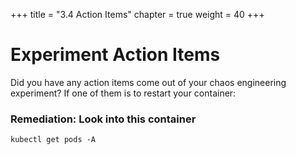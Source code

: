 +++
title = "3.4 Action Items"
chapter = true
weight = 40
+++

# Experiment Action Items
Did you have any action items come out of your chaos engineering experiment? 
If one of them is to restart your container:

### Remediation: Look into this container
``` 
kubectl get pods -A
```